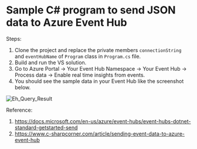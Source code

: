 # Sample C# program to send JSON data to Azure Event Hub

Steps:
1. Clone the project and replace the private members `connectionString` and `eventHubName` of `Program` class in `Program.cs` file.
2. Build and run the VS solution.
3. Go to Azure Portal -> Your Event Hub Namespace -> Your Event Hub -> Process data -> Enable real time insights from events.
4. You should see the sample data in your Event Hub like the screenshot below.

![Eh_Query_Result](https://user-images.githubusercontent.com/13774165/170662120-0a8fc712-443e-43a1-a917-38c3be9f3de6.jpg)

Reference:
1. https://docs.microsoft.com/en-us/azure/event-hubs/event-hubs-dotnet-standard-getstarted-send
2. https://www.c-sharpcorner.com/article/sending-event-data-to-azure-event-hub
